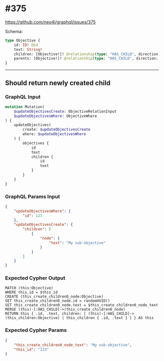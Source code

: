 # #375

<https://github.com/neo4j/graphql/issues/375>

Schema:

```graphql
type Objective {
    id: ID! @id
    text: String!
    children: [Objective!]! @relationship(type: "HAS_CHILD", direction: OUT)
    parents: [Objective!]! @relationship(type: "HAS_CHILD", direction: IN)
}
```

---

## Should return newly created child

### GraphQL Input

```graphql
mutation Mutation(
    $updateObjectivesCreate: ObjectiveRelationInput
    $updateObjectivesWhere: ObjectiveWhere
) {
    updateObjectives(
        create: $updateObjectivesCreate
        where: $updateObjectivesWhere
    ) {
        objectives {
            id
            text
            children {
                id
                text
            }
        }
    }
}
```

### GraphQL Params Input

```json
{
    "updateObjectivesWhere": {
        "id": 123
    },
    "updateObjectivesCreate": {
        "children": [
            {
                "node": {
                    "text": "My sub-objective"
                }
            }
        ]
    }
}
```

### Expected Cypher Output

```cypher
MATCH (this:Objective)
WHERE this.id = $this_id
CREATE (this_create_children0_node:Objective)
SET this_create_children0_node.id = randomUUID()
SET this_create_children0_node.text = $this_create_children0_node_text
MERGE (this)-[:HAS_CHILD]->(this_create_children0_node)
RETURN this { .id, .text, children: [ (this)-[:HAS_CHILD]->(this_children:Objective) | this_children { .id, .text } ] } AS this
```

### Expected Cypher Params

```json
{
    "this_create_children0_node_text": "My sub-objective",
    "this_id": "123"
}
```
